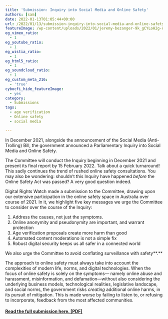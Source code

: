 ```yaml
---
title: 'Submission: Inquiry into Social Media and Online Safety'
authors: [sam]
date: 2022-01-13T01:05:44+00:00
url: /2022/01/13/submission-inquiry-into-social-media-and-online-safety/
featureImage: /wp-content/uploads/2022/01/jeremy-bezanger-9k_gCYLoH2g-unsplash-scaled-1.jpg
eg_vimeo_ratio:
  - 1
eg_youtube_ratio:
  - 1
eg_wistia_ratio:
  - 1
eg_html5_ratio:
  - 1
eg_soundcloud_ratio:
  - 1
eg_custom_meta_216:
  - 'true'
cybocfi_hide_featureImage:
  - yes
category:
  - Submissions
tags:
  - age verification
  - Online safety
  - social media

---
```

In December 2021, alongside the announcement of the Social Media (Anti-Trolling) Bill, the government announced a Parliamentary Inquiry into Social Media and Online Safety.

The Committee will conduct the Inquiry beginning in December 2021 and present its final report by 15 February 2022. Talk about a quick turnaround! This sadly continues the trend of rushed online safety consultations. You may also be wondering: shouldn&#8217;t this Inquiry have happened _before_ the Online Safety Act was passed? A very good question indeed.

Digital Rights Watch made a submission to the Committee, drawing upon our extensive participation in the online safety space in Australia over course of 2021. In it, we highlight five key messages we urge the Committee to consider over the course of the Inquiry:

  1. Address the causes, not just the symptoms.
  2. Online anonymity and pseudonymity are important, and warrant protection
  3. Age verification proposals create more harm than good
  4. Automated content moderationo is not a simple fix
  5. Robust digital security keeps us all safer in a connected world

We also urge the Committee to avoid conflating surveillance with safety**.**

The approach to online safety must always take into account the complexities of modern life, norms, and digital technologies. When the focus of online safety is solely on the symptoms— namely online abuse and harassment, misinformation, and defamation—without also considering the underlying business models, technological realities, legislative landscape, and social norms, the government risks _creating_ additional online harms, in its pursuit of mitigation. This is made worse by failing to listen to, or refusing to incorporate, feedback from the most affected communities.

#### [Read the full submission here. [PDF]][1]

 [1]: /wp-content/uploads/2022/01/Digital-Rights-Watch_Social-Media-and-Online-Safety-Inquiry-2022.pdf
